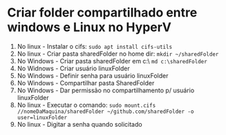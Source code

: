 # Criar folder compartilhado entre windows e Linux no HyperV

1. No linux - Instalar o cifs:  `sudo apt install cifs-utils`
2. No linux - Criar pasta sharedFolder no home dir: `mkdir ~/sharedFolder`
3. No Windows - Criar pasta sharedFolder em c:\ `md c:\sharedFolder`
4. No Widnows - Criar usuário linuxFolder
5. No Windows - Definir senha para usuário linuxFolder
6. No Windows - Compartilhar pasta SharedFolder
7. No Windows - Dar permissão no compartilhamento p/ usuário linuxFolder
8. No linux -  Executar o comando:
`sudo mount.cifs //nomeDaMaquina/sharedFolder ~/github.com/sharedFolder -o user=linuxFolder`
9. No linux - Digitar a senha quando solicitado
